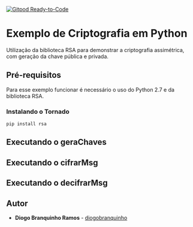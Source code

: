 
[![Gitpod Ready-to-Code](https://img.shields.io/badge/Gitpod-Ready--to--Code-blue?logo=gitpod)](https://gitpod.io/#https://github.com/SGTBittencourt/criptografia/) 

# Exemplo de Criptografia em Python
Utilização da biblioteca RSA para demonstrar a criptografia assimétrica, com geração da chave pública e privada.

## Pré-requisitos
Para esse exemplo funcionar é necessário o uso do Python 2.7 e da biblioteca RSA.

### Instalando o Tornado
```
pip install rsa
```

## Executando o geraChaves

## Executando o cifrarMsg

## Executando o decifrarMsg

## Autor

* **Diogo Branquinho Ramos** - [diogobranquinho](https://github.com/diogobranquinho)

